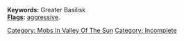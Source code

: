 **Keywords:** Greater Basilisk  
**[Flags](:Category:_Mob_Types.md "wikilink"):**
[aggressive](Aggressive_Mobs.md "wikilink").

[Category: Mobs In Valley Of The
Sun](Category:_Mobs_In_Valley_Of_The_Sun "wikilink") [Category:
Incomplete](Category:_Incomplete "wikilink")
